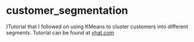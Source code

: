 # customer_segmentation

)Tutorial that I followed on using KMeans to cluster customers into different segments.  Tutorial can be found at [yhat.com](http://blog.yhat.com/posts/customer-segmentation-python-rodeo.html)
